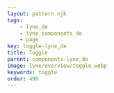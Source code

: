 ```yaml
---
layout: pattern.njk
tags: 
    - lyne_de
    - lyne_components_de
    - page
key: toggle-lyne_de
title: Toggle
parent: components-lyne_de
image: lyne/overview/toggle.webp
keywords: toggle
order: 490
---
```


